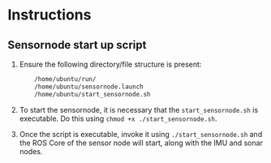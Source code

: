 # Instructions

## Sensornode start up script
1. Ensure the following directory/file structure is present:
    ```bash
        /home/ubuntu/run/
        /home/ubuntu/sensornode.launch
        /home/ubuntu/start_sensornode.sh
    ```

2. To start the sensornode, it is necessary that the `start_sensornode.sh` is executable. Do this using `chmod +x ./start_sensornode.sh`.
3. Once the script is executable, invoke it using `./start_sensornode.sh` and the ROS Core of the sensor node will start, along with the IMU and sonar nodes.